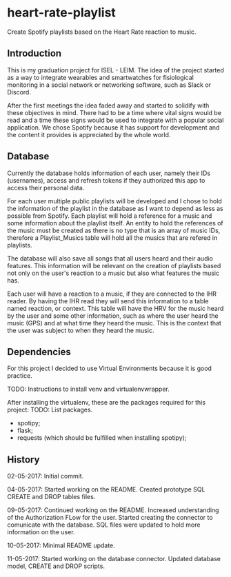 # heart-rate-playlist
Create Spotify playlists based on the Heart Rate reaction to music.

## Introduction
This is my graduation project for ISEL - LEIM. The idea of the project started as a way to integrate wearables and smartwatches for fisiological monitoring in a social network or networking software, such as Slack or Discord.

After the first meetings the idea faded away and started to solidify with these objectives in mind. There had to be a time where vital signs would be read and a time these signs would be used to integrate with a popular social application. We chose Spotify because it has support for development and the content it provides is appreciated by the whole world.

## Database

Currently the database holds information of each user, namely their IDs (usernames), access and refresh tokens if they authorized this app to access their personal data.

For each user multiple public playlists will be developed and I chose to hold the information of the playlist in the database as I want to depend as less as possible from Spotify. Each playlist will hold a reference for a music and some information about the playlist itself. An entity to hold the references of the music must be created as there is no type that is an array of music IDs, therefore a Playlist_Musics table will hold all the musics that are refered in playlists.

The database will also save all songs that all users heard and their audio features. This information will be relevant on the creation of playlists based not only on the user's reaction to a music but also what features the music has.

Each user will have a reaction to a music, if they are connected to the IHR reader. By having the IHR read they will send this information to a table named reaction, or context. This table will have the HRV for the music heard by the user and some other information, such as where the user heard the music (GPS) and at what time they heard the music. This is the context that the user was subject to when they heard the music.


## Dependencies
For this project I decided to use Virtual Environments because it is good practice.

TODO: Instructions to install venv and virtualenvwrapper.

After installing the virtualenv, these are the packages required for this project:
TODO: List packages.
 * spotipy;
 * flask;
 * requests (which should be fulfilled when installing spotipy);


## History

02-05-2017: Initial commit. 

04-05-2017: Started working on the README. Created prototype SQL CREATE and DROP tables files.

09-05-2017: Continued working on the README. Increased understanding of the Authorization FLow for the user. Started creating the connector to comunicate with the database. SQL files were updated to hold more information on the user. 

10-05-2017: Minimal README update.

11-05-2017: Started working on the database connector. Updated database model, CREATE and DROP scripts.